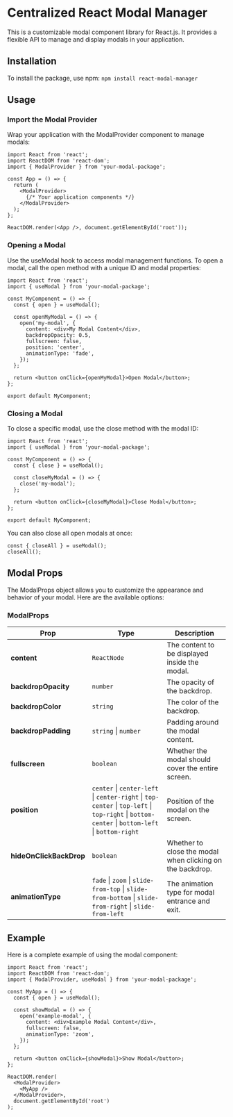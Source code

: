 # Centralized React Modal Manager

This is a customizable modal component library for React.js. It provides a flexible API to manage and display modals in your application.

## Installation

To install the package, use npm:
`npm install react-modal-manager`

## Usage

### Import the Modal Provider

Wrap your application with the ModalProvider component to manage modals:

```
import React from 'react';
import ReactDOM from 'react-dom';
import { ModalProvider } from 'your-modal-package';

const App = () => {
  return (
    <ModalProvider>
      {/* Your application components */}
    </ModalProvider>
  );
};

ReactDOM.render(<App />, document.getElementById('root'));
```

### Opening a Modal

Use the useModal hook to access modal management functions. To open a modal, call the open method with a unique ID and modal properties:

```
import React from 'react';
import { useModal } from 'your-modal-package';

const MyComponent = () => {
  const { open } = useModal();

  const openMyModal = () => {
    open('my-modal', {
      content: <div>My Modal Content</div>,
      backdropOpacity: 0.5,
      fullscreen: false,
      position: 'center',
      animationType: 'fade',
    });
  };

  return <button onClick={openMyModal}>Open Modal</button>;
};

export default MyComponent;
```

### Closing a Modal

To close a specific modal, use the close method with the modal ID:

```
import React from 'react';
import { useModal } from 'your-modal-package';

const MyComponent = () => {
  const { close } = useModal();

  const closeMyModal = () => {
    close('my-modal');
  };

  return <button onClick={closeMyModal}>Close Modal</button>;
};

export default MyComponent;
```

You can also close all open modals at once:

```
const { closeAll } = useModal();
closeAll();
```

## Modal Props

The ModalProps object allows you to customize the appearance and behavior of your modal. Here are the available options:

### ModalProps

| Prop                    | Type                                                                                                                                           | Description                                               |
| ----------------------- | ---------------------------------------------------------------------------------------------------------------------------------------------- | --------------------------------------------------------- |
| **content**             | `ReactNode`                                                                                                                                    | The content to be displayed inside the modal.             |
| **backdropOpacity**     | `number`                                                                                                                                       | The opacity of the backdrop.                              |
| **backdropColor**       | `string`                                                                                                                                       | The color of the backdrop.                                |
| **backdropPadding**     | `string` \| `number`                                                                                                                           | Padding around the modal content.                         |
| **fullscreen**          | `boolean`                                                                                                                                      | Whether the modal should cover the entire screen.         |
| **position**            | `center` \| `center-left` \| `center-right` \| `top-center` \| `top-left` \| `top-right` \| `bottom-center` \| `bottom-left` \| `bottom-right` | Position of the modal on the screen.                      |
| **hideOnClickBackDrop** | `boolean`                                                                                                                                      | Whether to close the modal when clicking on the backdrop. |
| **animationType**       | `fade` \| `zoom` \| `slide-from-top` \| `slide-from-bottom` \| `slide-from-right` \| `slide-from-left`                                         | The animation type for modal entrance and exit.           |

## Example

Here is a complete example of using the modal component:

```
import React from 'react';
import ReactDOM from 'react-dom';
import { ModalProvider, useModal } from 'your-modal-package';

const MyApp = () => {
  const { open } = useModal();

  const showModal = () => {
    open('example-modal', {
      content: <div>Example Modal Content</div>,
      fullscreen: false,
      animationType: 'zoom',
    });
  };

  return <button onClick={showModal}>Show Modal</button>;
};

ReactDOM.render(
  <ModalProvider>
    <MyApp />
  </ModalProvider>,
  document.getElementById('root')
);

```

